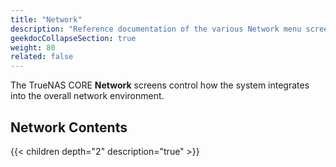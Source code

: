 ```yaml
---
title: "Network"
description: "Reference documentation of the various Network menu screens."
geekdocCollapseSection: true
weight: 80
related: false
---
```


The TrueNAS CORE **Network** screens control how the system integrates into the overall network environment.

## Network Contents

{{< children depth="2" description="true" >}}
